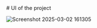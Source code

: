 <detail>
# UI of the project

![Screenshot 2025-03-02 161305](https://github.com/user-attachments/assets/f64369fd-2640-4a30-beda-89da599c5c77)

</detail>
